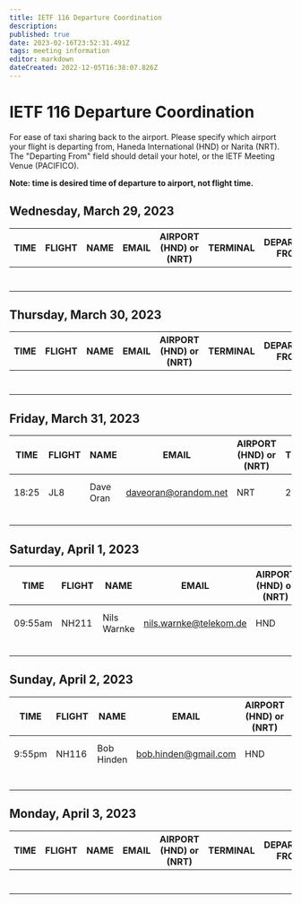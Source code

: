 ```yaml
---
title: IETF 116 Departure Coordination
description: 
published: true
date: 2023-02-16T23:52:31.491Z
tags: meeting information
editor: markdown
dateCreated: 2022-12-05T16:38:07.826Z
---
```


# IETF 116 Departure Coordination

For ease of taxi sharing back to the airport. Please specify which airport your flight is departing from, Haneda International (HND) or Narita (NRT). The "Departing From" field should detail your hotel, or the IETF Meeting Venue (PACIFICO).

**Note: time is desired time of departure to airport, not flight time.** 

## Wednesday, March 29, 2023

| TIME  |  FLIGHT | NAME  | EMAIL  | AIRPORT (HND) or (NRT)  | TERMINAL  |  DEPARTING FROM |
|---|---|---|---|---|---|---|
|   |   |   |   |   |   |   |
|   |   |   |   |   |   |   |
|   |   |   |   |   |   |   |
|   |   |   |   |   |   |   |
|   |   |   |   |   |   |   |
|   |   |   |   |   |   |   |
|   |   |   |   |   |   |   |


## Thursday, March 30, 2023

| TIME  |  FLIGHT | NAME  | EMAIL  | AIRPORT (HND) or (NRT)   | TERMINAL  |  DEPARTING FROM |
|---|---|---|---|---|---|---|
|   |   |   |   |   |   |   |
|   |   |   |   |   |   |   |
|   |   |   |   |   |   |   |
|   |   |   |   |   |   |   |
|   |   |   |   |   |   |   |
|   |   |   |   |   |   |   |
|   |   |   |   |   |   |   |


## Friday, March 31, 2023

| TIME  |  FLIGHT | NAME  | EMAIL  | AIRPORT (HND) or (NRT)  | TERMINAL  |  DEPARTING FROM |
|---|---|---|---|---|---|---|
| 18:25  | JL8  | Dave Oran  | daveoran@orandom.net  | NRT  |  2 |  IC Yokohama Grand |
|   |   |   |   |   |   |   |
|   |   |   |   |   |   |   |
|   |   |   |   |   |   |   |
|   |   |   |   |   |   |   |

## Saturday, April 1, 2023

| TIME  |  FLIGHT | NAME  | EMAIL  | AIRPORT (HND) or (NRT)  | TERMINAL  |  DEPARTING FROM |
|---|---|---|---|---|---|---|
| 09:55am | NH211  | Nils Warnke  | nils.warnke@telekom.de  |  HND | 3  | IC Yokohama Grand  |
|   |   |   |   |   |   |   |
|   |   |   |   |   |   |   |
|   |   |   |   |   |   |   |
|   |   |   |   |   |   |   |

## Sunday, April 2, 2023

| TIME  |  FLIGHT | NAME  | EMAIL  | AIRPORT (HND) or (NRT)  | TERMINAL  |  DEPARTING FROM |
|---|---|---|---|---|---|---|
| 9:55pm  | NH116  | Bob Hinden  | bob.hinden@gmail.com  | HND  | 3  | IC Yokohama Grand  |
|   |   |   |   |   |   |   |
|   |   |   |   |   |   |   |
|   |   |   |   |   |   |   |
|   |   |   |   |   |   |   |
|   |   |   |   |   |   |   |


## Monday, April 3, 2023

| TIME  |  FLIGHT | NAME  | EMAIL  | AIRPORT  (HND) or (NRT)   | TERMINAL  |  DEPARTING FROM |
|---|---|---|---|---|---|---|
|   |   |   |   |   |   |   |
|   |   |   |   |   |   |   |
|   |   |   |   |   |   |   |
|   |   |   |   |   |   |   |
|   |   |   |   |   |   |   |
|   |   |   |   |   |   |   |
|   |   |   |   |   |   |   |